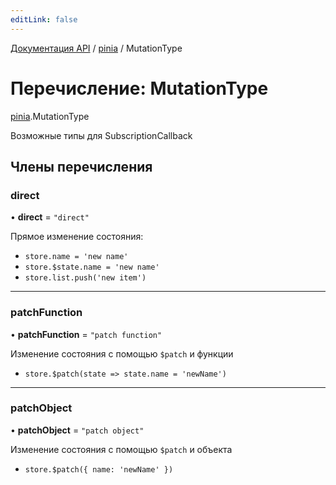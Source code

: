 ```yaml
---
editLink: false
---
```


[Документация API](../index.md) / [pinia](../modules/pinia.md) / MutationType

# Перечисление: MutationType

[pinia](../modules/pinia.md).MutationType

Возможные типы для SubscriptionCallback

## Члены перечисления

### direct

• **direct** = ``"direct"``

Прямое изменение состояния:

- `store.name = 'new name'`
- `store.$state.name = 'new name'`
- `store.list.push('new item')`

___

### patchFunction

• **patchFunction** = ``"patch function"``

Изменение состояния с помощью `$patch` и функции

- `store.$patch(state => state.name = 'newName')`

___

### patchObject

• **patchObject** = ``"patch object"``

Изменение состояния с помощью `$patch` и объекта

- `store.$patch({ name: 'newName' })`
